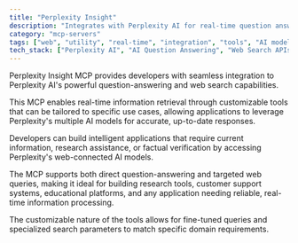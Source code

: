 ```yaml
---
title: "Perplexity Insight"
description: "Integrates with Perplexity AI for real-time question answering and web search using customizable tools across multiple models."
category: "mcp-servers"
tags: ["web", "utility", "real-time", "integration", "tools", "AI models", "research tools", "customer support", "educational platforms"]
tech_stack: ["Perplexity AI", "AI Question Answering", "Web Search APIs", "Real-time Information Retrieval", "customizable tools"]
---
```


Perplexity Insight MCP provides developers with seamless integration to Perplexity AI's powerful question-answering and web search capabilities. 

This MCP enables real-time information retrieval through customizable tools that can be tailored to specific use cases, allowing applications to leverage Perplexity's multiple AI models for accurate, up-to-date responses.

Developers can build intelligent applications that require current information, research assistance, or factual verification by accessing Perplexity's web-connected AI models. 

The MCP supports both direct question-answering and targeted web queries, making it ideal for building research tools, customer support systems, educational platforms, and any application needing reliable, real-time information processing. 

The customizable nature of the tools allows for fine-tuned queries and specialized search parameters to match specific domain requirements.